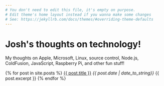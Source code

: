 ```yaml
---
# You don't need to edit this file, it's empty on purpose.
# Edit theme's home layout instead if you wanna make some changes
# See: https://jekyllrb.com/docs/themes/#overriding-theme-defaults
---
```


# Josh's thoughts on technology! #

My thoughts on Apple, Microsoft, Linux, source control, Node.js, ColdFusion, JavaScript, Raspberry Pi, and other fun stuff!

<div class="postlist">
{% for post in site.posts %}
    <a href="{{ post.url }}">{{ post.title }}</a>
    <em>{{ post.date | date_to_string}}</em>
    {{ post.excerpt }}
{% endfor %}
</div>